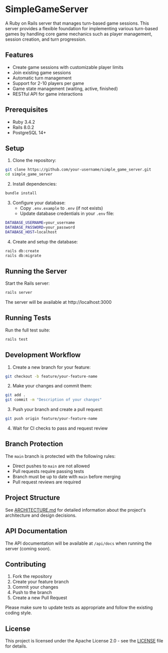 # SimpleGameServer

A Ruby on Rails server that manages turn-based game sessions. This server provides a flexible foundation for implementing various turn-based games by handling core game mechanics such as player management, session creation, and turn progression.

## Features

- Create game sessions with customizable player limits
- Join existing game sessions
- Automatic turn management
- Support for 2-10 players per game
- Game state management (waiting, active, finished)
- RESTful API for game interactions

## Prerequisites

- Ruby 3.4.2
- Rails 8.0.2
- PostgreSQL 14+

## Setup

1. Clone the repository:
```bash
git clone https://github.com/your-username/simple_game_server.git
cd simple_game_server
```

2. Install dependencies:
```bash
bundle install
```

3. Configure your database:
   - Copy `.env.example` to `.env` (if not exists)
   - Update database credentials in your `.env` file:
```bash
DATABASE_USERNAME=your_username
DATABASE_PASSWORD=your_password
DATABASE_HOST=localhost
```

4. Create and setup the database:
```bash
rails db:create
rails db:migrate
```

## Running the Server

Start the Rails server:
```bash
rails server
```

The server will be available at http://localhost:3000

## Running Tests

Run the full test suite:
```bash
rails test
```

## Development Workflow

1. Create a new branch for your feature:
```bash
git checkout -b feature/your-feature-name
```

2. Make your changes and commit them:
```bash
git add .
git commit -m "Description of your changes"
```

3. Push your branch and create a pull request:
```bash
git push origin feature/your-feature-name
```

4. Wait for CI checks to pass and request review

## Branch Protection

The `main` branch is protected with the following rules:
- Direct pushes to `main` are not allowed
- Pull requests require passing tests
- Branch must be up to date with `main` before merging
- Pull request reviews are required

## Project Structure

See [ARCHITECTURE.md](ARCHITECTURE.md) for detailed information about the project's architecture and design decisions.

## API Documentation

The API documentation will be available at `/api/docs` when running the server (coming soon).

## Contributing

1. Fork the repository
2. Create your feature branch
3. Commit your changes
4. Push to the branch
5. Create a new Pull Request

Please make sure to update tests as appropriate and follow the existing coding style.

## License

This project is licensed under the Apache License 2.0 - see the [LICENSE](LICENSE) file for details.
